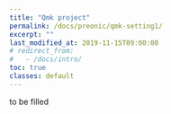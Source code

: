 ```yaml
---
title: "Qmk project"
permalink: /docs/preonic/qmk-setting1/
excerpt: ""
last_modified_at: 2019-11-15T09:00:00
# redirect_from:
#   - /docs/intro/
toc: true
classes: default
---
```


to be filled
